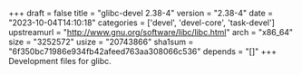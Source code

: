 +++
draft = false
title = "glibc-devel 2.38-4"
version = "2.38-4"
date = "2023-10-04T14:10:18"
categories = ['devel', 'devel-core', 'task-devel']
upstreamurl = "http://www.gnu.org/software/libc/libc.html"
arch = "x86_64"
size = "3252572"
usize = "20743866"
sha1sum = "6f350bc71986e934fb42afeed763aa308066c536"
depends = "[]"
+++
Development files for glibc.